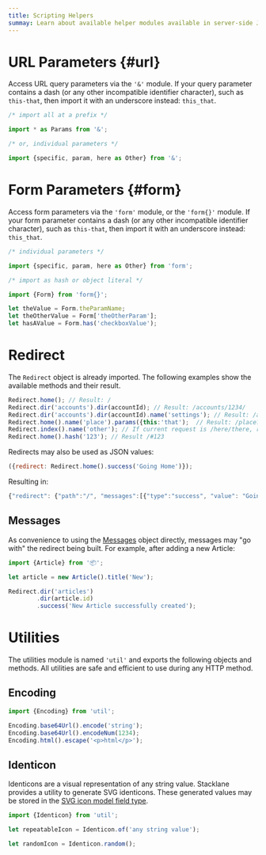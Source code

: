 ```yaml
---
title: Scripting Helpers
summay: Learn about available helper modules available in server-side JavaScript.
---
```


# URL Parameters {#url}

Access URL query parameters via the `'&'` module.
If your query parameter contains a dash (or any other incompatible identifier character),
such as `this-that`, then import it with an underscore instead: `this_that`.

```javascript
/* import all at a prefix */

import * as Params from '&';

/* or, individual parameters */

import {specific, param, here as Other} from '&';
```

# Form Parameters {#form}

Access form parameters via the `'form'` module,
or the  `'form{}'` module.
If your form parameter contains a dash (or any other incompatible identifier character),
such as `this-that`, then import it with an underscore instead: `this_that`.

```javascript
/* individual parameters */

import {specific, param, here as Other} from 'form';

/* import as hash or object literal */

import {Form} from 'form{}';

let theValue = Form.theParamName;
let theOtherValue = Form['theOtherParam'];
let hasAValue = Form.has('checkboxValue');
```

# Redirect

The `Redirect` object is already imported.
The following examples show the available methods and their result.

```javascript
Redirect.home(); // Result: /
Redirect.dir('accounts').dir(accountId); // Result: /accounts/1234/
Redirect.dir('accounts').dir(accountId).name('settings'); // Result: /accounts/1234/settings
Redirect.home().name('place').params({this:'that');  // Result: /place?this=that
Redirect.index().name('other'); // If current request is /here/there, result: /here/other
Redirect.home().hash('123'); // Result /#123
```

Redirects may also be used as JSON values:

```javascript
({redirect: Redirect.home().success('Going Home')});
```

Resulting in:

```javascript
{"redirect": {"path":"/", "messages":[{"type":"success", "value": "Going Home"}]}
```

## Messages

As convenience to using the [Messages](/🗄/Article/scripting/messages.md) object directly,
messages may "go with" the redirect being built.
For example, after adding a new Article:

```javascript
import {Article} from '📦';

let article = new Article().title('New');

Redirect.dir('articles')
        .dir(article.id)
        .success('New Article successfully created');
```

# Utilities

The utilities module is named `'util'` and exports the following objects and methods.
All utilities are safe and efficient to use during any HTTP method.

## Encoding

```javascript
import {Encoding} from 'util';

Encoding.base64Url().encode('string');
Encoding.base64Url().encodeNum(1234);
Encoding.html().escape('<p>html</p>');
```

## Identicon

Identicons are a visual representation of any string value.
Stacklane provides a utility to generate SVG identicons.
These generated values may be stored in the
[SVG icon model field type](/🗄/Article/models/fields.md#svg-icon).

```javascript
import {Identicon} from 'util';

let repeatableIcon = Identicon.of('any string value');

let randomIcon = Identicon.random();
```
